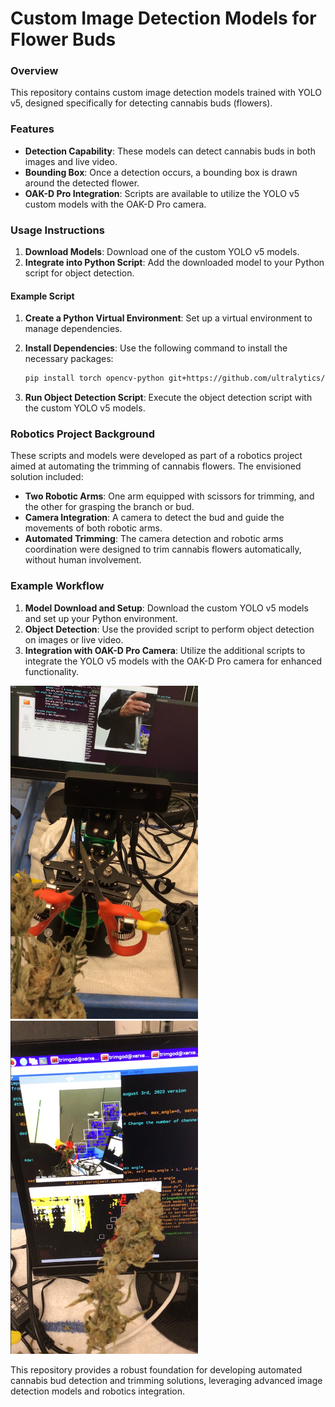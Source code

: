 # Custom Image Detection Models for Flower Buds

### Overview

This repository contains custom image detection models trained with YOLO v5, designed specifically for detecting cannabis buds (flowers).

### Features

- **Detection Capability**: These models can detect cannabis buds in both images and live video.
- **Bounding Box**: Once a detection occurs, a bounding box is drawn around the detected flower.
- **OAK-D Pro Integration**: Scripts are available to utilize the YOLO v5 custom models with the OAK-D Pro camera.

### Usage Instructions

1. **Download Models**: Download one of the custom YOLO v5 models.
2. **Integrate into Python Script**: Add the downloaded model to your Python script for object detection.

#### Example Script

1. **Create a Python Virtual Environment**: Set up a virtual environment to manage dependencies.
2. **Install Dependencies**: Use the following command to install the necessary packages:

    ```bash
    pip install torch opencv-python git+https://github.com/ultralytics/yolov5
    ```

3. **Run Object Detection Script**: Execute the object detection script with the custom YOLO v5 models.

### Robotics Project Background

These scripts and models were developed as part of a robotics project aimed at automating the trimming of cannabis flowers. The envisioned solution included:

- **Two Robotic Arms**: One arm equipped with scissors for trimming, and the other for grasping the branch or bud.
- **Camera Integration**: A camera to detect the bud and guide the movements of both robotic arms.
- **Automated Trimming**: The camera detection and robotic arms coordination were designed to trim cannabis flowers automatically, without human involvement.

### Example Workflow

1. **Model Download and Setup**: Download the custom YOLO v5 models and set up your Python environment.
2. **Object Detection**: Use the provided script to perform object detection on images or live video.
3. **Integration with OAK-D Pro Camera**: Utilize the additional scripts to integrate the YOLO v5 models with the OAK-D Pro camera for enhanced functionality.

<img src="images/prototype_examples(1).PNG" alt="Product Screenshot" width="300"/>
<br>
<img src="images/prototype_examples(2).PNG" alt="Product Screenshot" width="300"/>



This repository provides a robust foundation for developing automated cannabis bud detection and trimming solutions, leveraging advanced image detection models and robotics integration.
